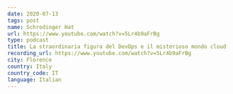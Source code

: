 ```yaml
---
date: 2020-07-13
tags: post
name: Schrodinger Hat
url: https://www.youtube.com/watch?v=5Lr4b9aFrBg
type: podcast
title: La straordinaria figura del DevOps e il misterioso mondo cloud
recording_url: https://www.youtube.com/watch?v=5Lr4b9aFrBg
city: Florence
country: Italy
country_code: IT
language: Italian
---
```

